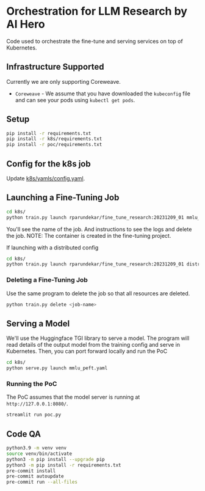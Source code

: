 # Orchestration for LLM Research by AI Hero

Code used to orchestrate the fine-tune and serving services on top of Kubernetes. 

## Infrastructure Supported
Currently we are only supporting Coreweave.
- `Coreweave` - We assume that you have downloaded the `kubeconfig` file and can see your pods using `kubectl get pods`.
  
## Setup
```sh
pip install -r requirements.txt
pip install -r k8s/requirements.txt
pip install -r poc/requirements.txt
```

## Config for the k8s job
Update [k8s/yamls/config.yaml](k8s/yamls/config.yaml).

## Launching a Fine-Tuning Job
```sh
cd k8s/
python train.py launch rparundekar/fine_tune_research:20231209_01 mmlu_peft.yaml
```
You'll see the name of the job. And instructions to see the logs and delete the job.
NOTE: The container is created in the fine-tuning project.

If launching with a distributed config
```sh
cd k8s/
python train.py launch rparundekar/fine_tune_research:20231209_01 distributed_default.yaml -d fsdp_single_worker.yaml
```

### Deleting a Fine-Tuning Job
Use the same program to delete the job so that all resources are deleted.
```sh
python train.py delete <job-name>
```

## Serving a Model
We'll use the Huggingface TGI library to serve a model. The program will read details of the output model from the training config and serve in Kubernetes.
Then, you can port forward locally and run the PoC
```sh
cd k8s/
python serve.py launch mmlu_peft.yaml
```

### Running the PoC
The PoC assumes that the model server is running at `http://127.0.0.1:8080/`.

```sh
streamlit run poc.py
```

## Code QA
```sh
python3.9 -m venv venv
source venv/bin/activate
python3 -m pip install --upgrade pip
python3 -m pip install -r requirements.txt
pre-commit install
pre-commit autoupdate
pre-commit run --all-files
```
